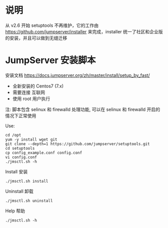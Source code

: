 # 说明

从 v2.6 开始 setuptools 不再维护，它的工作由 https://github.com/jumpserver/installer 来完成，installer 统一了社区和企业版的安装，并且可以做到无缝迁移


# JumpServer 安装脚本


安装文档 https://docs.jumpserver.org/zh/master/install/setup_by_fast/

- 全新安装的 Centos7 (7.x)
- 需要连接 互联网
- 使用 root 用户执行

注: 脚本包含 selinux 和 firewalld 处理功能, 可以在 selinux 和 firewalld 开启的情况下正常使用

Use:

```
cd /opt
yum -y install wget git
git clone --depth=1 https://github.com/jumpserver/setuptools.git
cd setuptools
cp config_example.conf config.conf
vi config.conf
./jmsctl.sh -h
```

Install 安装
```
./jmsctl.sh install
```

Uninstall 卸载
```
./jmsctl.sh uninstall
```

Help 帮助
```
./jmsctl.sh -h
```
